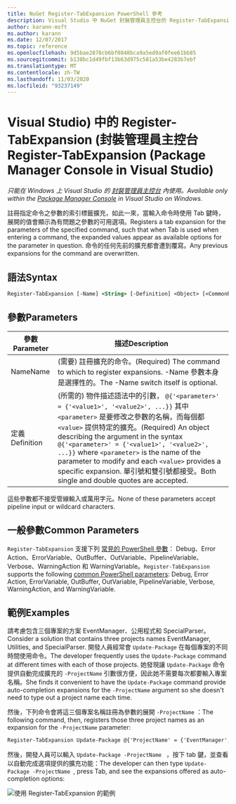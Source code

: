 ```yaml
---
title: NuGet Register-TabExpansion PowerShell 參考
description: Visual Studio 中 NuGet 封裝管理員主控台的 Register-TabExpansion PowerShell 命令參考。
author: karann-msft
ms.author: karann
ms.date: 12/07/2017
ms.topic: reference
ms.openlocfilehash: 9d5bae2878cb6bf0848bca9a5ed9af0fee61bb85
ms.sourcegitcommit: b138bc1d49fbf13b63d975c581a53be4283b7ebf
ms.translationtype: MT
ms.contentlocale: zh-TW
ms.lasthandoff: 11/03/2020
ms.locfileid: "93237149"
---
```

# <a name="register-tabexpansion-package-manager-console-in-visual-studio"></a><span data-ttu-id="d3d6f-103">Visual Studio) 中的 Register-TabExpansion (封裝管理員主控台</span><span class="sxs-lookup"><span data-stu-id="d3d6f-103">Register-TabExpansion (Package Manager Console in Visual Studio)</span></span>

<span data-ttu-id="d3d6f-104">*只能在 Windows 上 Visual Studio 的 [封裝管理員主控台](../../consume-packages/install-use-packages-powershell.md) 內使用。*</span><span class="sxs-lookup"><span data-stu-id="d3d6f-104">*Available only within the [Package Manager Console](../../consume-packages/install-use-packages-powershell.md) in Visual Studio on Windows.*</span></span>

<span data-ttu-id="d3d6f-105">註冊指定命令之參數的索引標籤擴充，如此一來，當輸入命令時使用 Tab 鍵時，展開的值會顯示為有問題之參數的可用選項。</span><span class="sxs-lookup"><span data-stu-id="d3d6f-105">Registers a tab expansion for the parameters of the specified command, such that when Tab is used when entering a command, the expanded values appear as available options for the parameter in question.</span></span> <span data-ttu-id="d3d6f-106">命令的任何先前的擴充都會遭到覆寫。</span><span class="sxs-lookup"><span data-stu-id="d3d6f-106">Any previous expansions for the command are overwritten.</span></span>

## <a name="syntax"></a><span data-ttu-id="d3d6f-107">語法</span><span class="sxs-lookup"><span data-stu-id="d3d6f-107">Syntax</span></span>

```ps
Register-TabExpansion [-Name] <String> [-Definition] <Object> [<CommonParameters>]
```

## <a name="parameters"></a><span data-ttu-id="d3d6f-108">參數</span><span class="sxs-lookup"><span data-stu-id="d3d6f-108">Parameters</span></span>

| <span data-ttu-id="d3d6f-109">參數</span><span class="sxs-lookup"><span data-stu-id="d3d6f-109">Parameter</span></span> | <span data-ttu-id="d3d6f-110">描述</span><span class="sxs-lookup"><span data-stu-id="d3d6f-110">Description</span></span> |
| --- | --- |
| <span data-ttu-id="d3d6f-111">Name</span><span class="sxs-lookup"><span data-stu-id="d3d6f-111">Name</span></span> | <span data-ttu-id="d3d6f-112"> (需要) 註冊擴充的命令。</span><span class="sxs-lookup"><span data-stu-id="d3d6f-112">(Required) The command to which to register expansions.</span></span> <span data-ttu-id="d3d6f-113">-Name 參數本身是選擇性的。</span><span class="sxs-lookup"><span data-stu-id="d3d6f-113">The -Name switch itself is optional.</span></span> |
| <span data-ttu-id="d3d6f-114">定義</span><span class="sxs-lookup"><span data-stu-id="d3d6f-114">Definition</span></span> | <span data-ttu-id="d3d6f-115"> (所需的) 物件描述語法中的引數， `@{'<parameter>' = {'<value1>', '<value2>', ...}}` 其中 `<parameter>` 是要修改之參數的名稱，而每個都 `<value>` 提供特定的擴充。</span><span class="sxs-lookup"><span data-stu-id="d3d6f-115">(Required) An object describing the argument in the syntax `@{'<parameter>' = {'<value1>', '<value2>', ...}}` where `<parameter>` is the name of the parameter to modify and each `<value>` provides a specific expansion.</span></span> <span data-ttu-id="d3d6f-116">單引號和雙引號都接受。</span><span class="sxs-lookup"><span data-stu-id="d3d6f-116">Both single and double quotes are accepted.</span></span> |

<span data-ttu-id="d3d6f-117">這些參數都不接受管線輸入或萬用字元。</span><span class="sxs-lookup"><span data-stu-id="d3d6f-117">None of these parameters accept pipeline input or wildcard characters.</span></span>

## <a name="common-parameters"></a><span data-ttu-id="d3d6f-118">一般參數</span><span class="sxs-lookup"><span data-stu-id="d3d6f-118">Common Parameters</span></span>

<span data-ttu-id="d3d6f-119">`Register-TabExpansion` 支援下列 [常見的 PowerShell 參數](/powershell/module/microsoft.powershell.core/about/about_commonparameters)： Debug、Error Action、ErrorVariable、OutBuffer、OutVariable、PipelineVariable、Verbose、WarningAction 和 WarningVariable。</span><span class="sxs-lookup"><span data-stu-id="d3d6f-119">`Register-TabExpansion` supports the following [common PowerShell parameters](/powershell/module/microsoft.powershell.core/about/about_commonparameters): Debug, Error Action, ErrorVariable, OutBuffer, OutVariable, PipelineVariable, Verbose, WarningAction, and WarningVariable.</span></span>

## <a name="examples"></a><span data-ttu-id="d3d6f-120">範例</span><span class="sxs-lookup"><span data-stu-id="d3d6f-120">Examples</span></span>

<span data-ttu-id="d3d6f-121">請考慮包含三個專案的方案 EventManager、公用程式和 SpecialParser。</span><span class="sxs-lookup"><span data-stu-id="d3d6f-121">Consider a solution that contains three projects names EventManager, Utilities, and SpecialParser.</span></span> <span data-ttu-id="d3d6f-122">開發人員經常會 `Update-Package` 在每個專案的不同時間使用命令。</span><span class="sxs-lookup"><span data-stu-id="d3d6f-122">The developer frequently uses the `Update-Package` command at different times with each of those projects.</span></span> <span data-ttu-id="d3d6f-123">她發現讓 `Update-Package` 命令提供自動完成擴充的 `-ProjectName` 引數很方便，因此她不需要每次都要輸入專案名稱。</span><span class="sxs-lookup"><span data-stu-id="d3d6f-123">She finds it convenient to have the `Update-Package` command provide auto-completion expansions for the `-ProjectName` argument so she doesn't need to type out a project name each time.</span></span> 

<span data-ttu-id="d3d6f-124">然後，下列命令會將這三個專案名稱註冊為參數的展開 `-ProjectName` ：</span><span class="sxs-lookup"><span data-stu-id="d3d6f-124">The following command, then, registers those three project names as an expansion for the `-ProjectName` parameter:</span></span>

```ps
Register-TabExpansion Update-Package @{'ProjectName' = {'EventManager', 'Utilities', 'SpecialParser'}}    
```

<span data-ttu-id="d3d6f-125">然後，開發人員可以輸入 `Update-Package -ProjectName ` ，按下 tab 鍵，並查看以自動完成選項提供的擴充功能：</span><span class="sxs-lookup"><span data-stu-id="d3d6f-125">The developer can then type `Update-Package -ProjectName `, press Tab, and see the expansions offered as auto-completion options:</span></span>

![使用 Register-TabExpansion 的範例](media/Register-TabExpansion-Example.png)
